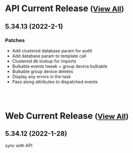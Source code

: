 
# API Current Release <small>([View All](/API.md))</small>
## 5.34.13 (2022-2-1)
### Patches 

- Add clustered database param for audit
- Add database param to template call
- Clustered db lookup for imports
- Bulkable events tweak + group device bulkable
- Bulkable group device deletes
- Display any errors in the task
- Pass along attributes to dispatched events

<br><br>
# Web Current Release <small>([View All](/Web.md))</small>
## 5.34.12 (2022-1-28)
sync with API

  